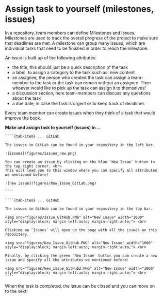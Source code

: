 # Assign task to yourself (milestones, issues)

In a repository, team members can define Milestones and Issues. Milestones are used to track the overall progress of the project to make sure that deadlines are met. A milestone can group many issues, which are individual tasks that need to be finished in order to reach the milestone.

An issue is built up of the following attributes:
- the title, this should just be a quick description of the task 
- a label, to assign a category to the task such as: new content
- an assignee, the person who created the task can assign a team-member to the task or the task can remain without an assignee. Then whoever would like to pick up the task can assign it to themselves!
- a discussion section, here team-members can discuss any questions about the task
- a due date, in case the task is urgent or to keep track of deadlines

Every team member can create issues when they think of a task that would improve the book.

**Make and assign task to yourself (issues) in ...**

`````{tab-set}
````{tab-item} ... GitLab

The issues in GitLab can be found in your repositery in the left bar. 

![issues](figures/issues_new.png)

You can create an issue by clicking on the blue `New Issue` button in the top right corner. <br>
This will lead you to this window where you can specify all attributes we mentioned before!

![new issue](figures/New_Issue_GitLab.png)

````

````{tab-item} ... GitHub

The issues in GitHub can be found in your repositery in the top bar.

<img src="figures/Issue_GitHub.PNG" alt="New Issue" width="1000" style="display:block; margin-left:auto; margin-right:auto;"> <br>

Clicking on `Issues` will open up the page with all the issues on this repositery.

<img src="figures/New_Issue_GitHub.PNG" alt="New Issue" width="1000" style="display:block; margin-left:auto; margin-right:auto;"> <br>

Finally, by clicking the green `New Issue` button you can create a new issue and specify all the attributes we mentioned before!

<img src="figures/New_Issue_GitHub2.PNG" alt="New Issue" width="1000" style="display:block; margin-left:auto; margin-right:auto;"> <br>
````
`````

When the task is completed, the issue can be closed and you can move on to the next!